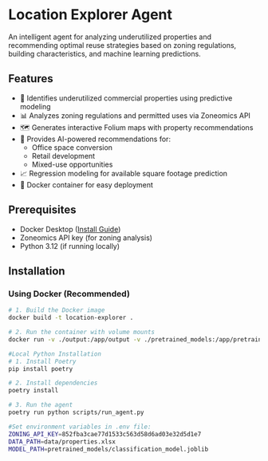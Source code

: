 # Location Explorer Agent

An intelligent agent for analyzing underutilized properties and recommending optimal reuse strategies based on zoning regulations, building characteristics, and machine learning predictions.

## Features

- 🏢 Identifies underutilized commercial properties using predictive modeling
- 📊 Analyzes zoning regulations and permitted uses via Zoneomics API
- 🗺️ Generates interactive Folium maps with property recommendations
- 🤖 Provides AI-powered recommendations for:
  - Office space conversion
  - Retail development
  - Mixed-use opportunities
- 📈 Regression modeling for available square footage prediction
- 🐳 Docker container for easy deployment

## Prerequisites

- Docker Desktop ([Install Guide](https://docs.docker.com/get-docker/))
- Zoneomics API key (for zoning analysis)
- Python 3.12 (if running locally)

## Installation

### Using Docker (Recommended)

```bash
# 1. Build the Docker image
docker build -t location-explorer .

# 2. Run the container with volume mounts
docker run -v ./output:/app/output -v ./pretrained_models:/app/pretrained_models location-explorer

#Local Python Installation
# 1. Install Poetry
pip install poetry

# 2. Install dependencies
poetry install

# 3. Run the agent
poetry run python scripts/run_agent.py

#Set environment variables in .env file:
ZONING_API_KEY=852fba3cae77d1533c563d58d6ad03e32d5d1e7
DATA_PATH=data/properties.xlsx
MODEL_PATH=pretrained_models/classification_model.joblib
